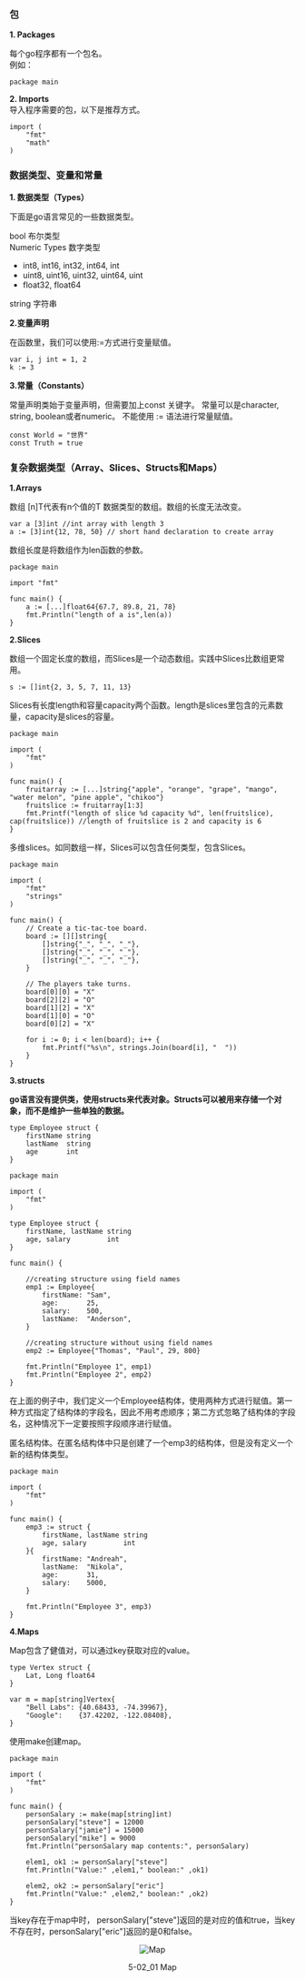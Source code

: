 ### 包
**1. Packages**

每个go程序都有一个包名。  
例如：
```
package main
```
**2. Imports**   
导入程序需要的包，以下是推荐方式。
```
import (
	"fmt"
	"math"
)
```
### 数据类型、变量和常量

**1. 数据类型（Types）**

下面是go语言常见的一些数据类型。

bool 布尔类型  
Numeric Types 数字类型
* int8, int16, int32, int64, int
* uint8, uint16, uint32, uint64, uint
* float32, float64

string 字符串

**2.变量声明**

在函数里，我们可以使用:=方式进行变量赋值。
```
var i, j int = 1, 2
k := 3
```

**3.常量（Constants）**

常量声明类始于变量声明，但需要加上const 关键字。
常量可以是character, string, boolean或者numeric。
不能使用 := 语法进行常量赋值。
```
const World = "世界"
const Truth = true
```

### 复杂数据类型（Array、Slices、Structs和Maps）

**1.Arrays**

数组 [n]T代表有n个值的T 数据类型的数组。数组的长度无法改变。
```
var a [3]int //int array with length 3
a := [3]int{12, 78, 50} // short hand declaration to create array
```
数组长度是将数组作为len函数的参数。
```
package main

import "fmt"

func main() {  
    a := [...]float64{67.7, 89.8, 21, 78}
    fmt.Println("length of a is",len(a))
}
```
**2.Slices**

数组一个固定长度的数组，而Slices是一个动态数组。实践中Slices比数组更常用。

```
s := []int{2, 3, 5, 7, 11, 13}
```
Slices有长度length和容量capacity两个函数。length是slices里包含的元素数量，capacity是slices的容量。

```
package main

import (  
    "fmt"
)

func main() {  
    fruitarray := [...]string{"apple", "orange", "grape", "mango", "water melon", "pine apple", "chikoo"}
    fruitslice := fruitarray[1:3]
    fmt.Printf("length of slice %d capacity %d", len(fruitslice), cap(fruitslice)) //length of fruitslice is 2 and capacity is 6
}
```
多维slices。如同数组一样，Slices可以包含任何类型，包含Slices。

```
package main

import (
	"fmt"
	"strings"
)

func main() {
	// Create a tic-tac-toe board.
	board := [][]string{
		[]string{"_", "_", "_"},
		[]string{"_", "_", "_"},
		[]string{"_", "_", "_"},
	}

	// The players take turns.
	board[0][0] = "X"
	board[2][2] = "O"
	board[1][2] = "X"
	board[1][0] = "O"
	board[0][2] = "X"

	for i := 0; i < len(board); i++ {
		fmt.Printf("%s\n", strings.Join(board[i], "  "))
	}
}
```
**3.structs**

**go语言没有提供类，使用structs来代表对象。Structs可以被用来存储一个对象，而不是维护一些单独的数据。**

```
type Employee struct {  
    firstName string
    lastName  string
    age       int
}
```
```
package main

import (  
    "fmt"
)

type Employee struct {  
    firstName, lastName string
    age, salary         int
}

func main() {

    //creating structure using field names
    emp1 := Employee{
        firstName: "Sam",
        age:       25,
        salary:    500,
        lastName:  "Anderson",
    }

    //creating structure without using field names
    emp2 := Employee{"Thomas", "Paul", 29, 800}

    fmt.Println("Employee 1", emp1)
    fmt.Println("Employee 2", emp2)
}
```
在上面的例子中，我们定义一个Employee结构体，使用两种方式进行赋值。第一种方式指定了结构体的字段名，因此不用考虑顺序；第二方式忽略了结构体的字段名，这种情况下一定要按照字段顺序进行赋值。

匿名结构体。在匿名结构体中只是创建了一个emp3的结构体，但是没有定义一个新的结构体类型。

```
package main

import (  
    "fmt"
)

func main() {  
    emp3 := struct {
        firstName, lastName string
        age, salary         int
    }{
        firstName: "Andreah",
        lastName:  "Nikola",
        age:       31,
        salary:    5000,
    }

    fmt.Println("Employee 3", emp3)
}
```

**4.Maps**

Map包含了健值对，可以通过key获取对应的value。

```
type Vertex struct {
	Lat, Long float64
}

var m = map[string]Vertex{
	"Bell Labs": {40.68433, -74.39967},
	"Google":    {37.42202, -122.08408},
}
```
使用make创建map。
```
package main

import (  
    "fmt"
)

func main() {  
    personSalary := make(map[string]int)
    personSalary["steve"] = 12000
    personSalary["jamie"] = 15000
    personSalary["mike"] = 9000
    fmt.Println("personSalary map contents:", personSalary)

    elem1, ok1 := personSalary["steve"]
    fmt.Println("Value:" ,elem1," boolean:" ,ok1)

    elem2, ok2 := personSalary["eric"]
    fmt.Println("Value:" ,elem2," boolean:" ,ok2)
}
```
当key存在于map中时， personSalary["steve"]返回的是对应的值和true，当key不存在时，personSalary["eric"]返回的是0和false。

<div align=center>


![Map](./pic/auto/image086.jpg) 

5-02_01 Map
</div>